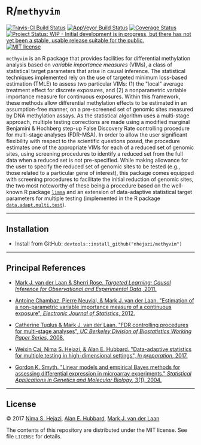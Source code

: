 # R/`methyvim`

[![Travis-CI Build Status](https://travis-ci.org/nhejazi/methyvim.svg?branch=master)](https://travis-ci.org/nhejazi/methyvim)
[![AppVeyor Build  Status](https://ci.appveyor.com/api/projects/status/github/nhejazi/methyvim?branch=master&svg=true)](https://ci.appveyor.com/project/nhejazi/methyvim)
[![Coverage Status](https://img.shields.io/codecov/c/github/nhejazi/methyvim/master.svg)](https://codecov.io/github/nhejazi/methyvim?branch=master)
[![Project Status: WIP - Initial development is in progress, but there has not yet been a stable, usable release suitable for the public.](http://www.repostatus.org/badges/latest/wip.svg)](http://www.repostatus.org/#wip)
[![MIT license](http://img.shields.io/badge/license-MIT-brightgreen.svg)](http://opensource.org/licenses/MIT)


`methyvim` is an R package that provides facilities for differential methylation
analysis based on _variable importance measures_ (VIMs), a class of statistical
target parameters that arise in causal inference. The statistical techniques
implemented rely on the use of targeted minimum loss-based estimation (TMLE) to
assess two particular VIMs: (1) the "local" average treatment effect for
discrete exposures, and (2) a nonparametric variable importance measure for
continuous exposures. Within this framework, these methods allow differential
methylation effects to be estimated in an assumption-free manner, on a
pre-screened set of genomic sites measured by DNA methylation assays. As the
statistical algorithm uses a multi-stage approach, multiple testing corrections
are made using a modified marginal Benjamini & Hochberg step-up False Discovery
Rate controlling procedure for multi-stage analyses (FDR-MSA). In order to allow
the user significant flexibility with respect to the scientific questions posed,
the procedure estimates one of the appropriate VIMs for each of a reduced set of
genomic sites, using screening procedures to identify a reduced set from the
full data when a reduced set is not pre-specified. While making allowance for
the user to specify the reduced set of genomic sites to be tested (e.g., those
related to a particular gene of interest), this package comes equipped with
screening procedures to facilitate the initial reduction of genomic sites, the
two most noteworthy of these being a procedure based on the well-known R package
[`limma`](https://bioconductor.org/packages/release/bioc/html/limma.html) and an
extension of data-adaptive statistical target parameters for multiple testing
(implemented in the R package
[`data.adapt.multi.test`](https://github.com/wilsoncai1992/data.adapt.multi.test)).

---

## Installation

- Install from GitHub: `devtools::install_github("nhejazi/methyvim")`

---

## Principal References

* [Mark J. van der Laan & Sherri Rose. _Targeted Learning: Causal Inference for
    Observational and Experimental Data_,
    2011.](http://www.targetedlearningbook.com)

* [Antoine Chambaz, Pierre Neuvial, & Mark J. van der Laan. "Estimation of a
    non-parametric variable importance measure of a continuous exposure",
    _Electronic Journal of Statistics_,
    2012.](http://www.math-info.univ-paris5.fr/~chambaz/Papiers/chambazNeuvialvanderLaan_EJS2012.pdf)

* [Catherine Tuglus & Mark J. van der Laan. "FDR controlling procedures for
    multi-stage analyses", _UC Berkeley Division of Biostatistics Working
    Paper Series_, 2008.](http://biostats.bepress.com/ucbbiostat/paper239/)

* [Weixin Cai, Nima S. Hejazi, & Alan E. Hubbard. "Data-adaptive statistics for
    multiple testing in high-dimensional settings", _In preparation_,
    2017.](https://www.overleaf.com/5660573pjjrxh#/25678897/)

* [Gordon K. Smyth. "Linear models and empirical Bayes methods for assessing
    differential expression in microarray experiments." _Statistical
    Applications in Genetics and Molecular Biology_, 3(1),
    2004.](http://www.statsci.org/smyth/pubs/ebayes.pdf)

---

## License

&copy; 2017 [Nima S. Hejazi](http://nimahejazi.org), [Alan E.
Hubbard](http://sph.berkeley.edu/alan-hubbard), [Mark J. van der
Laan](https://www.stat.berkeley.edu/~laan/)

The contents of this repository are distributed under the MIT license. See file
`LICENSE` for details.
